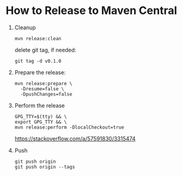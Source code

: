 # How to Release to Maven Central

1. Cleanup

    ```shell
    mvn release:clean
    ```
   delete git tag, if needed:
    ```shell
    git tag -d v0.1.0
    ```

2. Prepare the release:
    ```shell
    mvn release:prepare \
      -Dresume=false \
      -DpushChanges=false
    ```

3. Perform the release

    ```shell
    GPG_TTY=$(tty) && \
    export GPG_TTY && \
    mvn release:perform -DlocalCheckout=true
    ```
   https://stackoverflow.com/a/57591830/3315474

4. Push

    ```shell
    git push origin 
    git push origin --tags
    ```
